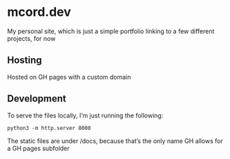 # mcord.dev

My personal site, which is just a simple portfolio linking to a few different projects, for now

## Hosting

Hosted on GH pages with a custom domain

## Development

To serve the files locally, I’m just running the following:

```console
python3 -m http.server 8000
```

The static files are under /docs, because that’s the only name GH allows for a GH pages subfolder

